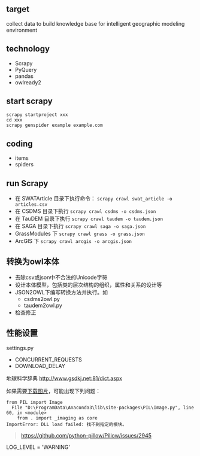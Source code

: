 ## target
collect data to build knowledge base for intelligent geographic modeling environment

## technology
- Scrapy
- PyQuery
- pandas
- owlready2

## start scrapy
```shell
scrapy startproject xxx
cd xxx
scrapy genspider example example.com
```

## coding
- items
- spiders


## run  Scrapy
- 在 SWATArticle 目录下执行命令：
  `scrapy crawl swat_article -o articles.csv`
- 在 CSDMS 目录下执行
  `scrapy crawl csdms -o csdms.json`
- 在 TauDEM 目录下执行
  `scrapy crawl taudem -o taudem.json`
- 在 SAGA 目录下执行
    `scrapy crawl saga -o saga.json`
- GrassModules 下
    `scrapy crawl grass -o grass.json`
- ArcGIS 下
    `scrapy crawl arcgis -o arcgis.json`

## 转换为owl本体
- 去除csv或json中不合法的Unicode字符
- 设计本体模型，包括类的层次结构的组织，属性和关系的设计等
- JSON2OWL下编写转换方法并执行。如
  - csdms2owl.py
  - taudem2owl.py
- 检查修正

## 性能设置
settings.py
- CONCURRENT_REQUESTS
- DOWNLOAD_DELAY



地球科学辞典
http://www.gsdkj.net:81/dict.aspx

如果需要[下载图片](https://scrapy-chs.readthedocs.io/zh_CN/1.0/topics/media-pipeline.html)，可能出现下列问题：
```
from PIL import Image
  File "D:\ProgramData\Anaconda3\lib\site-packages\PIL\Image.py", line 60, in <module>
    from . import _imaging as core
ImportError: DLL load failed: 找不到指定的模块。
```
>https://github.com/python-pillow/Pillow/issues/2945

LOG_LEVEL = 'WARNING'